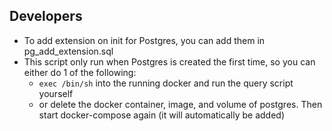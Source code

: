 ## Developers
- To add extension on init for Postgres, you can add them in pg_add_extension.sql
- This script only run when Postgres is created the first time, so you can either do 1 of the following:
    - `exec /bin/sh` into the running docker and run the query script yourself
    - or delete the docker container, image, and volume of postgres. Then start docker-compose again (it will automatically be added)
